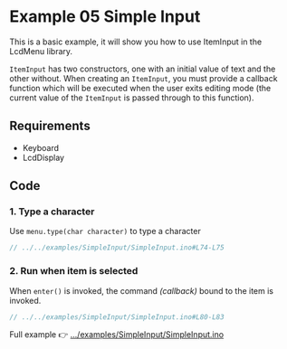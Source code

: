 # Example 05 Simple Input

This is a basic example, it will show you how to use ItemInput in the LcdMenu library.

`ItemInput` has two constructors, one with an initial value of text and the other without. When creating an `ItemInput`, you must provide a callback function which will be executed when the user exits editing mode (the current value of the `ItemInput` is passed through to this function).

## Requirements

- Keyboard
- LcdDisplay

## Code

### 1. Type a character

Use `menu.type(char character)` to type a character

```cpp
// ../../examples/SimpleInput/SimpleInput.ino#L74-L75
```

### 2. Run when item is selected

When `enter()` is invoked, the command _(callback)_ bound to the item is invoked.

```cpp
// ../../examples/SimpleInput/SimpleInput.ino#L80-L83
```

Full example 👉 [.../examples/SimpleInput/SimpleInput.ino](https://github.com/forntoh/LcdMenu/tree/master/examples/SimpleInput/SimpleInput.ino)
